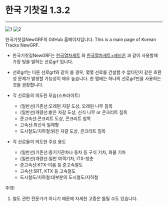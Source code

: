 # 한국 기찻길 1.3.2
--------------------

![1](https://user-images.githubusercontent.com/75788864/200274976-222bff52-1e8d-425f-9b7a-5e0500fcea36.png)
![2](https://user-images.githubusercontent.com/75788864/200274986-e92723f7-1194-4605-9c5d-aeb452d20ecc.png)

한국기찻길NewGRF의 GitHub 홈페이지입니다. This is a main page of Korean Tracks NewGRF.

- 한국기찻길NewGRF는 [한국열차세트](https://github.com/KoreanGRF/KoreanTrainSet) 와 [한국열차세트+애드온](https://github.com/MEGB-NewGRF/KoreanTrainSet_Plus) 과 같이 사용할때 가장 빛을 발하는 선로grf 입니다. 
- 선로grf는 다른 선로grf와 같이 쓸 경우, 몇몇 선로를 건설할 수 없다던지 같은 호환성 문제가 발생할 가능성이 매우 높습니다. 한 맵에는 하나의 선로grf만을 사용하는 것을 권장합니다.

- 각 선로들의 의도한 모습(스프라이트)
  - (일반선)기존선:오래된 자갈 도상, 오래된 나무 침목
  - (일반선)개량선:밝은 자갈 도상, 신식 나무 or 콘크리트 침목
  - 준고속선:콘크리트 도상, 콘크리트 침목
  - 고속선:최신식 일체형
  - 도시철도/지하철:밝은 자갈 도상, 콘크리트 침목

- 각 선로들의 의도한 주요 용도
  - (일반선)기존선:증기기관차나 동차 등 구식 기차, 화물 기차
  - (일반선)개량선:일반 여객기차, ITX-청춘
  - 준고속선:KTX-이음 등 준고속철도
  - 고속선:SRT, KTX 등 고속철도 
  - 도시철도/지하철:대부분의 도시철도/지하철

주의! 
1. 철도 관련 전문가가 아니기 때문에 자세한 고증은 틀릴 수도 있습니다.

